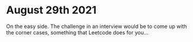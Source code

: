# August 29th 2021
On the easy side. The challenge in an interview would be to come up with the corner cases, something that Leetcode 
does for you...